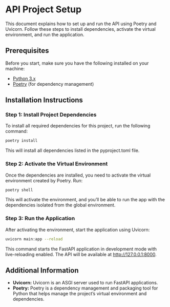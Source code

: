 # API Project Setup

This document explains how to set up and run the API using Poetry and Uvicorn. Follow these steps to install dependencies, activate the virtual environment, and run the application.

## Prerequisites

Before you start, make sure you have the following installed on your machine:

- [Python 3.x](https://www.python.org/downloads/)
- [Poetry](https://python-poetry.org/docs/#installation) (for dependency management)

## Installation Instructions

### Step 1: Install Project Dependencies

To install all required dependencies for this project, run the following command:

```bash
poetry install
```

This will install all dependencies listed in the pyproject.toml file.

### Step 2: Activate the Virtual Environment

Once the dependencies are installed, you need to activate the virtual environment created by Poetry. Run:

```bash
poetry shell
```

This will activate the environment, and you’ll be able to run the app with the dependencies isolated from the global environment.

### Step 3: Run the Application

After activating the environment, start the application using Uvicorn:

```bash
uvicorn main:app --reload
```

This command starts the FastAPI application in development mode with live-reloading enabled. The API will be available at http://127.0.0.1:8000.

## Additional Information

- **Uvicorn:** Uvicorn is an ASGI server used to run FastAPI applications.
- **Poetry:** Poetry is a dependency management and packaging tool for Python that helps manage the project’s virtual environment and dependencies.
